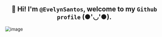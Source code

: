 ## <div align="center"> 👋 Hi! I'm `@EvelynSantos`, welcome to my `Github profile` (●'◡'●).</div>


![image](https://github.com/user-attachments/assets/9c9e9975-c7db-4c55-9f15-061793396001)


